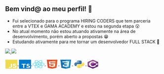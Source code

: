## Bem vind@ ao meu perfil! 👋

- Fui selecionado para o programa HIRING CODERS que tem parceria entre a VTEX e GAMA ACADEMY e estou na segunda etapa 😮
- No atual momento não estou atuando ativamente na área de desenvolvimento, porém aberto a propostas 😁
- Estudando ativamente para me tornar um desenvolvedor FULL STACK 🥶

 <div style="alingn center><br>
  <img align="right" alt="Rafa-yoda" src="https://pa1.narvii.com/6594/092a6cbdf933a3e53efca88e63d0c09805343bdc_hq.gif">
</div>
 <div>
  <a href="https://github.com/jhordanleandro">
  <img height="180em" src="https://github-readme-stats.vercel.app/api?username=jhordanleandro&show_icons=true&theme=dark&include_all_commits=true&count_private=true"/>
  <img height="180em" src="https://github-readme-stats.vercel.app/api/top-langs/?username=jhordanleandro&layout=compact&langs_count=7&theme=dark"/>
</div>
<div style="display: inline_block"><br>
  <img align="center" alt="Rafa-Js" height="30" width="40" src="https://raw.githubusercontent.com/devicons/devicon/master/icons/javascript/javascript-plain.svg">
  <img align="center" alt="Rafa-Ts" height="30" width="40" src="https://raw.githubusercontent.com/devicons/devicon/master/icons/typescript/typescript-plain.svg">
  <img align="center" alt="Rafa-React" height="30" width="40" src="https://raw.githubusercontent.com/devicons/devicon/master/icons/react/react-original.svg">
  <img align="center" alt="Rafa-HTML" height="30" width="40" src="https://raw.githubusercontent.com/devicons/devicon/master/icons/html5/html5-original.svg">
  <img align="center" alt="Rafa-CSS" height="30" width="40" src="https://raw.githubusercontent.com/devicons/devicon/master/icons/css3/css3-original.svg">
  <img align="center" alt="Rafa-Python" height="30" width="40" src="https://raw.githubusercontent.com/devicons/devicon/master/icons/python/python-original.svg">
  <img align="center" alt="Rafa-Csharp" height="30" width="40" src="https://raw.githubusercontent.com/devicons/devicon/master/icons/csharp/csharp-original.svg">
 </div>

<!--
 
-->
